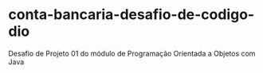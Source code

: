 # conta-bancaria-desafio-de-codigo-dio
Desafio de Projeto 01 do módulo de Programação Orientada a Objetos com Java
